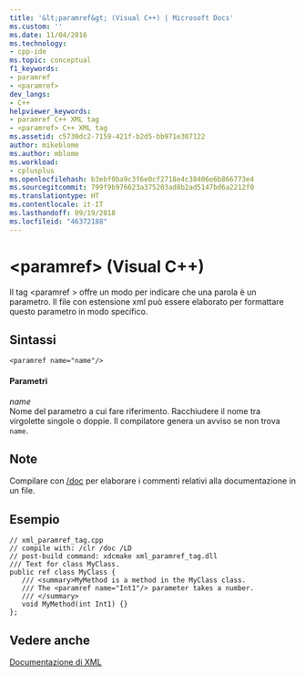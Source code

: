 ```yaml
---
title: '&lt;paramref&gt; (Visual C++) | Microsoft Docs'
ms.custom: ''
ms.date: 11/04/2016
ms.technology:
- cpp-ide
ms.topic: conceptual
f1_keywords:
- paramref
- <paramref>
dev_langs:
- C++
helpviewer_keywords:
- paramref C++ XML tag
- <paramref> C++ XML tag
ms.assetid: c5730dc2-7159-421f-b2d5-bb971e307122
author: mikeblome
ms.author: mblome
ms.workload:
- cplusplus
ms.openlocfilehash: b3ebf0ba9c3f6e0cf2718e4c38406e6b866773e4
ms.sourcegitcommit: 799f9b976623a375203ad8b2ad5147bd6a2212f0
ms.translationtype: HT
ms.contentlocale: it-IT
ms.lasthandoff: 09/19/2018
ms.locfileid: "46372188"
---
```

# <a name="ltparamrefgt-visual-c"></a>&lt;paramref&gt; (Visual C++)

Il tag \<paramref > offre un modo per indicare che una parola è un parametro. Il file con estensione xml può essere elaborato per formattare questo parametro in modo specifico.

## <a name="syntax"></a>Sintassi

```
<paramref name="name"/>
```

#### <a name="parameters"></a>Parametri

*name*<br/>
Nome del parametro a cui fare riferimento.  Racchiudere il nome tra virgolette singole o doppie.  Il compilatore genera un avviso se non trova `name`.

## <a name="remarks"></a>Note

Compilare con [/doc](../build/reference/doc-process-documentation-comments-c-cpp.md) per elaborare i commenti relativi alla documentazione in un file.

## <a name="example"></a>Esempio

```
// xml_paramref_tag.cpp
// compile with: /clr /doc /LD
// post-build command: xdcmake xml_paramref_tag.dll
/// Text for class MyClass.
public ref class MyClass {
   /// <summary>MyMethod is a method in the MyClass class.
   /// The <paramref name="Int1"/> parameter takes a number.
   /// </summary>
   void MyMethod(int Int1) {}
};
```

## <a name="see-also"></a>Vedere anche

[Documentazione di XML](../ide/xml-documentation-visual-cpp.md)